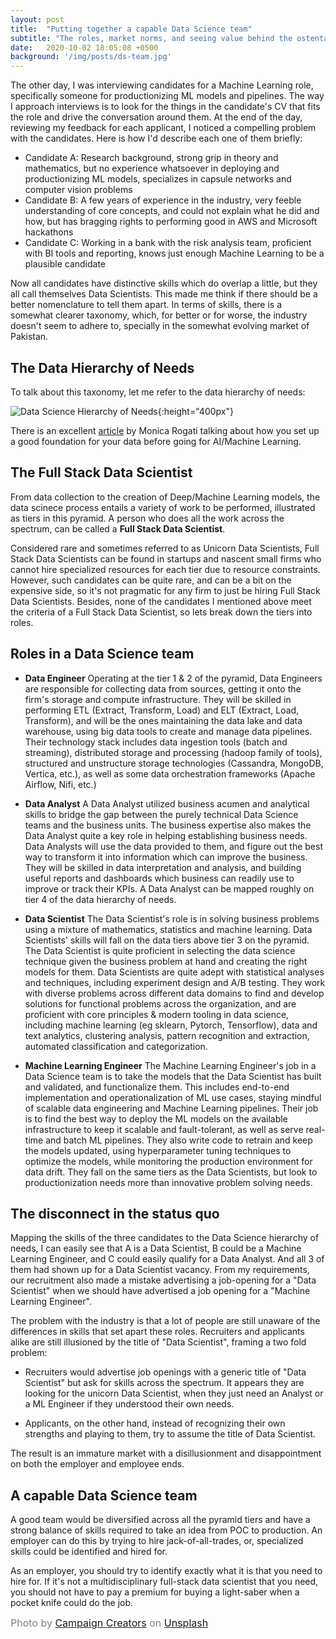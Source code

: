```yaml
---
layout: post
title:  "Putting together a capable Data Science team"
subtitle: "The roles, market norms, and seeing value behind the ostentatious titles"
date:   2020-10-02 18:05:08 +0500
background: '/img/posts/ds-team.jpg'
---
```


The other day, I was interviewing candidates for a Machine Learning role, specifically someone for productionizing ML models and pipelines. The way I approach interviews is to look for the things in the candidate's CV that fits the role and drive the conversation around them. At the end of the day, reviewing my feedback for each applicant, I noticed a compelling problem with the candidates. Here is how I'd describe each one of them briefly:
- Candidate A: Research background, strong grip in theory and mathematics, but no experience whatsoever in deploying and productionizing ML models, specializes in capsule networks and computer vision problems
- Candidate B: A few years of experience in the industry, very feeble understanding of core concepts, and could not explain what he did and how, but has bragging rights to performing good in AWS and Microsoft hackathons
- Candidate C: Working in a bank with the risk analysis team, proficient with BI tools and reporting, knows just enough Machine Learning to be a plausible candidate

Now all candidates have distinctive skills which do overlap a little, but they all call themselves Data Scientists. This made me think if there should be a better nomenclature to tell them apart. In terms of skills, there is a somewhat clearer taxonomy, which, for better or for worse, the industry doesn't seem to adhere to, specially in the somewhat evolving market of Pakistan.

## The Data Hierarchy of Needs
To talk about this taxonomy, let me refer to the data hierarchy of needs:
<!-- <img src="https://hackernoon.com/hn-images/1*7IMev5xslc9FLxr9hHhpFw.png" alt="drawing" width="600"/> -->
![Data Science Hierarchy of Needs](https://hackernoon.com/hn-images/1*7IMev5xslc9FLxr9hHhpFw.png){:height="400px"}

There is an excellent [article](https://hackernoon.com/the-ai-hierarchy-of-needs-18f111fcc007) by Monica Rogati talking about how you set up a good foundation for your data before going for AI/Machine Learning.

## The Full Stack Data Scientist

From data collection to the creation of Deep/Machine Learning models, the data scinece process entails a variety of work to be performed, illustrated as tiers in this pyramid. A person who does all the work across the spectrum, can be called a **Full Stack Data Scientist**. 

Considered rare and sometimes referred to as Unicorn Data Scientists, Full Stack Data Scientists can be found in startups and nascent small firms who cannot hire specialized resources for each tier due to resource constraints. However, such candidates can be quite rare, and can be a bit on the expensive side, so it's not pragmatic for any firm to just be hiring Full Stack Data Scientists. Besides, none of the candidates I mentioned above meet the criteria of a Full Stack Data Scientist, so lets break down the tiers into roles.

## Roles in a Data Science team

- **Data Engineer**
Operating at the tier 1 & 2 of the pyramid, Data Engineers are responsible for collecting data from sources, getting it onto the firm's storage and compute infrastructure. They will be skilled in performing ETL (Extract, Transform, Load) and ELT (Extract, Load, Transform), and will be the ones maintaining the data lake and data warehouse, using big data tools to create and manage data pipelines. Their technology stack includes data ingestion tools (batch and streaming), distributed storage and processing (hadoop family of tools), structured and unstructure storage technologies (Cassandra, MongoDB, Vertica, etc.), as well as some data orchestration frameworks (Apache Airflow, Nifi, etc.)

- **Data Analyst**
A Data Analyst utilized business acumen and analytical skills to bridge the gap between the purely technical Data Science teams and the business units. The business expertise also makes the Data Analyst quite a key role in helping establishing business needs. Data Analysts will use the data provided to them, and figure out the best way to transform it into information which can improve the business. They will be skilled in data interpretation and analysis, and building useful reports and dashboards which business can readily use to improve or track their KPIs. A Data Analyst can be mapped roughly on tier 4 of the data hierarchy of needs.

- **Data Scientist**
The Data Scientist's role is in solving business problems using a mixture of mathematics, statistics and machine learning. Data Scientists' skills will fall on the data tiers above tier 3 on the pyramid. The Data Scientist is quite proficient in selecting the data science technique given the business problem at hand and creating the right models for them. Data Scientists are quite adept with statistical analyses and techniques, including experiment design and A/B testing. They work with diverse problems across different data domains to find and develop solutions for functional problems across the organization, and are proficient with core principles & modern tooling in data science, including machine learning (eg sklearn, Pytorch, Tensorflow), data and text analytics, clustering analysis, pattern recognition and extraction, automated classification and categorization. 

- **Machine Learning Engineer**
The Machine Learning Engineer's job in a Data Science team is to take the models that the Data Scientist has built and validated, and functionalize them. This includes end-to-end implementation and operationalization of ML use cases, staying mindful of scalable data engineering and Machine Learning pipelines. Their job is to find the best way to deploy the ML models on the available infrastructure to keep it scalable and fault-tolerant, as well as serve real-time and batch ML pipelines. They also write code to retrain and keep the models updated, using hyperparameter tuning techniques to optimize the models, while monitoring the production environment for data drift. They fall on the same tiers as the Data Scientists, but look to productionization needs more than innovative problem solving needs.

## The disconnect in the status quo
Mapping the skills of the three candidates to the Data Science hierarchy of needs, I can easily see that A is a Data Scientist, B could be a Machine Learning Engineer, and C could easily qualify for a Data Analyst. And all 3 of them had shown up for a Data Scientist vacancy. From my requirements, our recruitment also made a mistake advertising a job-opening for a "Data Scientist" when we should have advertised a job opening for a "Machine Learning Engineer".

The problem with the industry is that a lot of people are still unaware of the differences in skills that set apart these roles. Recruiters and applicants alike are still illusioned by the title of "Data Scientist", framing a two fold problem:

- Recruiters would advertise job openings with a generic title of "Data Scientist" but ask for skills across the spectrum. It appears they are looking for the unicorn Data Scientist, when they just need an Analyst or a ML Engineer if they understood their own needs.

- Applicants, on the other hand, instead of recognizing their own strengths and playing to them, try to assume the title of Data Scientist.

The result is an immature market with a disillusionment and disappointment on both the employer and employee ends.

## A capable Data Science team
A good team would be diversified across all the pyramid tiers and have a strong balance of skills required to take an idea from POC to production. An employer can do this by trying to hire jack-of-all-trades, or, specialized skills could be identified and hired for. 

As an employer, you should try to identify exactly what it is that you need to hire for. If it's not a multidisciplinary full-stack data scientist that you need, you should not have to pay a premium for buying a light-saber when a pocket knife could do the job.

<span style="font-size:16px;color:grey;">Photo by <a href="https://unsplash.com/@campaign_creators?utm_source=unsplash&amp;utm_medium=referral&amp;utm_content=creditCopyText">Campaign Creators</a> on <a href="https://unsplash.com/s/photos/data?utm_source=unsplash&amp;utm_medium=referral&amp;utm_content=creditCopyText">Unsplash</a></span>